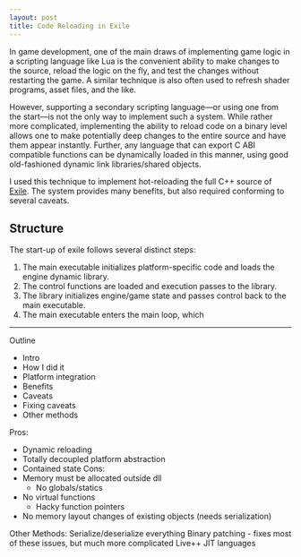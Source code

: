 ```yaml
---
layout: post
title: Code Reloading in Exile
---
```


In game development, one of the main draws of implementing game logic in a scripting language like Lua is the convenient ability to make changes to the source, reload the logic on the fly, and test the changes without restarting the game. A similar technique is also often used to refresh shader programs, asset files, and the like. 

However, supporting a secondary scripting language&mdash;or using one from the start&mdash;is not the only way to implement such a system. While rather more complicated, implementing the ability to reload code on a binary level allows one to make potentially deep changes to the entire source and have them appear instantly. Further, any language that can export C ABI compatible functions can be dynamically loaded in this manner, using good old-fashioned dynamic link libraries/shared objects. 

I used this technique to implement hot-reloading the full C++ source of [Exile](https://github.com/TheNumbat/exile). The system provides many benefits, but also required conforming to several caveats.

## Structure

The start-up of exile follows several distinct steps:
1. The main executable initializes platform-specific code and loads the engine dynamic library. 
2. The control functions are loaded and execution passes to the library.
3. The library initializes engine/game state and passes control back to the main executable.
4. The main executable enters the main loop, which 

---

Outline
- Intro
- How I did it
- Platform integration
- Benefits
- Caveats
- Fixing caveats
- Other methods

Pros:
- Dynamic reloading
- Totally decoupled platform abstraction
- Contained state
Cons:
- Memory must be allocated outside dll
	- No globals/statics
- No virtual functions
	- Hacky function pointers
- No memory layout changes of existing objects (needs serialization)

Other Methods:
	Serialize/deserialize everything
	Binary patching - fixes most of these issues, but much more complicated Live++
	JIT languages
